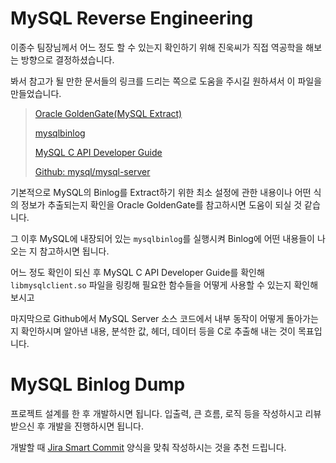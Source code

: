 # MySQL Reverse Engineering

이종수 팀장님께서 어느 정도 할 수 있는지 확인하기 위해 진욱씨가 직접 역공학을 해보는 방향으로 결정하셨습니다.

봐서 참고가 될 만한 문서들의 링크를 드리는 쪽으로 도움을 주시길 원하셔서 이 파일을 만들었습니다.

> [Oracle GoldenGate(MySQL Extract)](https://docs.oracle.com/en/middleware/goldengate/core/21.3/gghdb/using-oracle-goldengate-mysql.html)
>
> [mysqlbinlog](https://dev.mysql.com/doc/refman/8.0/en/mysqlbinlog.html)
>
> [MySQL C API Developer Guide](https://dev.mysql.com/doc/c-api/8.0/en/)
>
> [Github: mysql/mysql-server](https://github.com/mysql/mysql-server)

기본적으로 MySQL의 Binlog를 Extract하기 위한 최소 설정에 관한 내용이나 어떤 식의 정보가 추출되는지 확인을 Oracle GoldenGate를 참고하시면 도움이 되실 것 같습니다.

그 이후 MySQL에 내장되어 있는 `mysqlbinlog`를 실행시켜 Binlog에 어떤 내용들이 나오는 지 참고하시면 됩니다.

어느 정도 확인이 되신 후 MySQL C API Developer Guide를 확인해 `libmysqlclient.so` 파일을 링킹해 필요한 함수들을 어떻게 사용할 수 있는지 확인해보시고

마지막으로 Github에서 MySQL Server 소스 코드에서 내부 동작이 어떻게 돌아가는지 확인하시며 알아낸 내용, 분석한 값, 헤더, 데이터 등을 C로 추출해 내는 것이 목표입니다.

# MySQL Binlog Dump

프로젝트 설계를 한 후 개발하시면 됩니다.
입출력, 큰 흐름, 로직 등을 작성하시고 리뷰 받으신 후 개발을 진행하시면 됩니다.

개발할 때 [Jira Smart Commit](https://lab.idatabank.com/confluence/display/WIKIHOWTO/JIRA+Smart+Commit) 양식을 맞춰 작성하시는 것을 추천 드립니다.